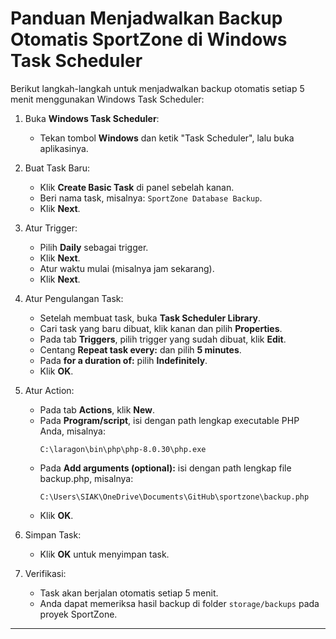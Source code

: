 # Panduan Menjadwalkan Backup Otomatis SportZone di Windows Task Scheduler

Berikut langkah-langkah untuk menjadwalkan backup otomatis setiap 5 menit menggunakan Windows Task Scheduler:

1. Buka **Windows Task Scheduler**:

   - Tekan tombol **Windows** dan ketik "Task Scheduler", lalu buka aplikasinya.

2. Buat Task Baru:

   - Klik **Create Basic Task** di panel sebelah kanan.
   - Beri nama task, misalnya: `SportZone Database Backup`.
   - Klik **Next**.

3. Atur Trigger:

   - Pilih **Daily** sebagai trigger.
   - Klik **Next**.
   - Atur waktu mulai (misalnya jam sekarang).
   - Klik **Next**.

4. Atur Pengulangan Task:

   - Setelah membuat task, buka **Task Scheduler Library**.
   - Cari task yang baru dibuat, klik kanan dan pilih **Properties**.
   - Pada tab **Triggers**, pilih trigger yang sudah dibuat, klik **Edit**.
   - Centang **Repeat task every:** dan pilih **5 minutes**.
   - Pada **for a duration of:** pilih **Indefinitely**.
   - Klik **OK**.

5. Atur Action:

   - Pada tab **Actions**, klik **New**.
   - Pada **Program/script**, isi dengan path lengkap executable PHP Anda, misalnya:
     ```
     C:\laragon\bin\php\php-8.0.30\php.exe
     ```
   - Pada **Add arguments (optional):** isi dengan path lengkap file backup.php, misalnya:
     ```
     C:\Users\SIAK\OneDrive\Documents\GitHub\sportzone\backup.php
     ```
   - Klik **OK**.

6. Simpan Task:

   - Klik **OK** untuk menyimpan task.

7. Verifikasi:
   - Task akan berjalan otomatis setiap 5 menit.
   - Anda dapat memeriksa hasil backup di folder `storage/backups` pada proyek SportZone.

---
